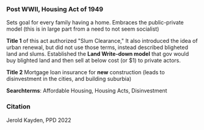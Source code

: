 
### Post WWII, Housing Act of 1949
Sets goal for every family having a home. Embraces the public-private model (this is in large part from a need to not seem socialist)

**Title 1** of this act authorized "Slum Clearance," It also introduced the idea of urban renewal, but did not use those terms, instead described bligheted land and slums. Established the **Land Write-down model** that gov would buy blighted land and then sell at below cost (or $1) to private actors. 

**Title 2** Mortgage loan insurance for **new** construction (leads to disinvestment in the cities, and building suburbia)

**Searchterms**: Affordable Housing, Housing Acts, Disinvestment

### Citation
Jerold Kayden, PPD 2022
